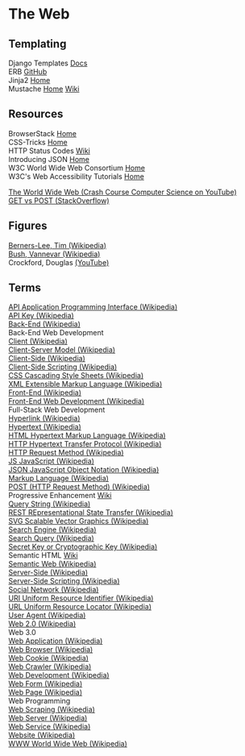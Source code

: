 # The Web



## Templating

Django Templates [Docs](https://docs.djangoproject.com/en/3.2/topics/templates/)<br>
ERB [GitHub](https://github.com/ruby/erb)<br>
Jinja2 [Home](https://jinja2docs.readthedocs.io/en/stable/)<br>
Mustache [Home](https://mustache.github.io) [Wiki](https://en.wikipedia.org/wiki/Mustache_%28template_system%29)<br>



## Resources

BrowserStack [Home](https://www.browserstack.com)<br>
CSS-Tricks [Home](https://css-tricks.com)<br>
HTTP Status Codes [Wiki](https://en.wikipedia.org/wiki/List_of_HTTP_status_codes)<br>
Introducing JSON [Home](https://www.json.org/json-en.html)<br>
W3C World Wide Web Consortium [Home](https://www.w3.org)<br>
W3C's Web Accessibility Tutorials [Home](https://www.w3.org/WAI/tutorials/)<br>


[The World Wide Web (Crash Course Computer Science on YouTube)](https://www.youtube.com/watch?v=guvsH5OFizE)<br>
[GET vs POST (StackOverflow)](https://stackoverflow.com/questions/3477333/what-is-the-difference-between-post-and-get)<br>



## Figures

[Berners-Lee, Tim (Wikipedia)](https://en.wikipedia.org/wiki/Tim_Berners-Lee)<br>
[Bush, Vannevar (Wikipedia)](https://en.wikipedia.org/wiki/Vannevar_Bush)<br>
Crockford, Douglas [(YouTube)](https://www.youtube.com/playlist?list=PLEzQf147-uEoNCeDlRrXv6ClsLDN-HtNm)<br>



## Terms

[API Application Programming Interface (Wikipedia)](https://en.wikipedia.org/wiki/API)<br>
[API Key (Wikipedia)](https://en.wikipedia.org/wiki/Application_programming_interface_key)<br>
[Back-End (Wikipedia)](https://en.wikipedia.org/wiki/Front_end_and_back_end)<br>
Back-End Web Development<br>
[Client (Wikipedia)](https://en.wikipedia.org/wiki/Client_(computing))<br>
[Client-Server Model (Wikipedia)](https://en.wikipedia.org/wiki/Client–server_model)<br>
[Client-Side (Wikipedia)](https://en.wikipedia.org/wiki/Client-side)<br>
[Client-Side Scripting (Wikipedia)](https://en.wikipedia.org/wiki/Dynamic_web_page#Client-side_scripting)<br>
[CSS Cascading Style Sheets (Wikipedia)](https://en.wikipedia.org/wiki/CSS)<br>
[XML Extensible Markup Language (Wikipedia)](https://en.wikipedia.org/wiki/XML)<br>
[Front-End (Wikipedia)](https://en.wikipedia.org/wiki/Front_end_and_back_end)<br>
[Front-End Web Development (Wikipedia)](https://en.wikipedia.org/wiki/Front-end_web_development)<br>
Full-Stack Web Development<br>
[Hyperlink (Wikipedia)](https://en.wikipedia.org/wiki/Hyperlink)<br>
[Hypertext (Wikipedia)](https://en.wikipedia.org/wiki/Hypertext)<br>
[HTML Hypertext Markup Language (Wikipedia)](https://en.wikipedia.org/wiki/HTML)<br>
[HTTP Hypertext Transfer Protocol (Wikipedia)](https://en.wikipedia.org/wiki/Hypertext_Transfer_Protocol)<br>
[HTTP Request Method (Wikipedia)](https://en.wikipedia.org/wiki/Hypertext_Transfer_Protocol#Request_methods)<br>
[JS JavaScript (Wikipedia)](https://en.wikipedia.org/wiki/JavaScript)<br>
[JSON JavaScript Object Notation (Wikipedia)](https://en.wikipedia.org/wiki/JSON)<br>
[Markup Language (Wikipedia)](https://en.wikipedia.org/wiki/Markup_language)<br>
[POST (HTTP Request Method) (Wikipedia)](https://en.wikipedia.org/wiki/POST_(HTTP))<br>
Progressive Enhancement [Wiki](https://en.wikipedia.org/wiki/Progressive_enhancement)<br>
[Query String (Wikipedia)](https://en.wikipedia.org/wiki/Query_string)<br>
[REST REpresentational State Transfer (Wikipedia)](https://en.wikipedia.org/wiki/Representational_state_transfer)<br>
[SVG Scalable Vector Graphics (Wikipedia)](https://en.wikipedia.org/wiki/Scalable_Vector_Graphics)<br>
[Search Engine (Wikipedia)](https://en.wikipedia.org/wiki/Search_engine)<br>
[Search Query (Wikipedia)](https://en.wikipedia.org/wiki/Web_search_query)<br>
[Secret Key or Cryptographic Key (Wikipedia)](https://en.wikipedia.org/wiki/Key_(cryptography))<br>
Semantic HTML [Wiki](https://en.wikipedia.org/wiki/Semantic_HTML)<br>
[Semantic Web (Wikipedia)](https://en.wikipedia.org/wiki/Semantic_Web)<br>
[Server-Side (Wikipedia)](https://en.wikipedia.org/wiki/Server-side)<br>
[Server-Side Scripting (Wikipedia)](https://en.wikipedia.org/wiki/Server-side_scripting)<br>
[Social Network (Wikipedia)](https://en.wikipedia.org/wiki/Social_network)<br>
[URI Uniform Resource Identifier (Wikipedia)](https://en.wikipedia.org/wiki/Uniform_Resource_Identifier)<br>
[URL Uniform Resource Locator (Wikipedia)](https://en.wikipedia.org/wiki/URL)<br>
[User Agent (Wikipedia)](https://en.wikipedia.org/wiki/User_agent)<br>
[Web 2.0 (Wikipedia)](https://en.wikipedia.org/wiki/Web_2.0)<br>
Web 3.0<br>
[Web Application (Wikipedia)](https://en.wikipedia.org/wiki/Web_application)<br>
[Web Browser (Wikipedia)](https://en.wikipedia.org/wiki/Web_browser)<br>
[Web Cookie (Wikipedia)](https://en.wikipedia.org/wiki/HTTP_cookie)<br>
[Web Crawler (Wikipedia)](https://en.wikipedia.org/wiki/Web_crawler)<br>
[Web Development (Wikipedia)](https://en.wikipedia.org/wiki/Web_development)<br>
[Web Form (Wikipedia)](https://en.wikipedia.org/wiki/Form_(HTML))<br>
[Web Page (Wikipedia)](https://en.wikipedia.org/wiki/Web_page)<br>
Web Programming<br>
[Web Scraping (Wikipedia)](https://en.wikipedia.org/wiki/Web_scraping)<br>
[Web Server (Wikipedia)](https://en.wikipedia.org/wiki/Web_server)<br>
[Web Service (Wikipedia)](https://en.wikipedia.org/wiki/Web_service)<br>
[Website (Wikipedia)](https://en.wikipedia.org/wiki/Website)<br>
[WWW World Wide Web (Wikipedia)](https://en.wikipedia.org/wiki/World_Wide_Web)<br>
